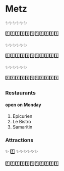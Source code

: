 # Metz

:sparkles::sparkles::sparkles::sparkles::sparkles::sparkles:

:one::one::one::one::one::one::one::one::one::one::one:

:sparkles::sparkles::sparkles::sparkles::sparkles::sparkles:

:one::one::one::one::one::one::one::one::one::one::one:

:sparkles::sparkles::sparkles::sparkles::sparkles::sparkles:

:one::one::one::one::one::one::one::one::one::one::one:
### Restaurants
#### open on Monday
1. Epicurien
1. Le Bistro
1. Samaritin
### Attractions
:sparkles:
:one:
:sparkles::sparkles::sparkles::sparkles::sparkles::sparkles:

:one::one::one::one::one::one::one::one::one::one::one:
